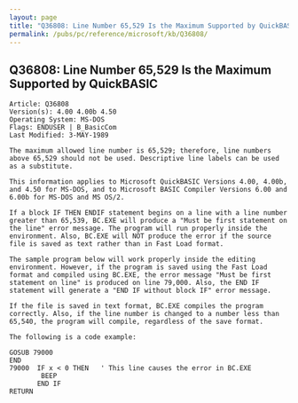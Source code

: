 ```yaml
---
layout: page
title: "Q36808: Line Number 65,529 Is the Maximum Supported by QuickBASIC"
permalink: /pubs/pc/reference/microsoft/kb/Q36808/
---
```


## Q36808: Line Number 65,529 Is the Maximum Supported by QuickBASIC

	Article: Q36808
	Version(s): 4.00 4.00b 4.50
	Operating System: MS-DOS
	Flags: ENDUSER | B_BasicCom
	Last Modified: 3-MAY-1989
	
	The maximum allowed line number is 65,529; therefore, line numbers
	above 65,529 should not be used. Descriptive line labels can be used
	as a substitute.
	
	This information applies to Microsoft QuickBASIC Versions 4.00, 4.00b,
	and 4.50 for MS-DOS, and to Microsoft BASIC Compiler Versions 6.00 and
	6.00b for MS-DOS and MS OS/2.
	
	If a block IF THEN ENDIF statement begins on a line with a line number
	greater than 65,539, BC.EXE will produce a "Must be first statement on
	the line" error message. The program will run properly inside the
	environment. Also, BC.EXE will NOT produce the error if the source
	file is saved as text rather than in Fast Load format.
	
	The sample program below will work properly inside the editing
	environment. However, if the program is saved using the Fast Load
	format and compiled using BC.EXE, the error message "Must be first
	statement on line" is produced on line 79,000. Also, the END IF
	statement will generate a "END IF without block IF" error message.
	
	If the file is saved in text format, BC.EXE compiles the program
	correctly. Also, if the line number is changed to a number less than
	65,540, the program will compile, regardless of the save format.
	
	The following is a code example:
	
	GOSUB 79000
	END
	79000  IF x < 0 THEN   ' This line causes the error in BC.EXE
	        BEEP
	       END IF
	RETURN

